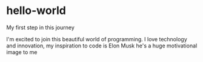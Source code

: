 # hello-world

My first step in this journey

I'm excited to join this beautiful world of programming. I love technology and innovation, my inspiration to code is Elon Musk
he's a huge motivational image to me
